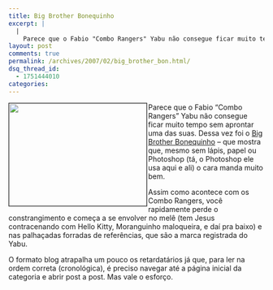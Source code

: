 ```yaml
---
title: Big Brother Bonequinho
excerpt: |
  |
    Parece que o Fabio "Combo Rangers" Yabu não consegue ficar muito tempo sem aprontar uma das suas. Dessa vez foi o Big Brother Bonequinho - que mostra que, mesmo sem lápis, papel ou Photoshop (tá, o Photoshop ele usa aqui...
layout: post
comments: true
permalink: /archives/2007/02/big_brother_bon.html/
dsq_thread_id:
  - 1751444010
categories:
---
```

<img style="margin-right: 2px;" title="Detalhe de uma refeição na casa do Big Brother Bonequinho" src="//chester.me/archives/img/bbb.jpg" border="1" alt="" width="271" height="202" align="left" />Parece que o Fabio &#8220;Combo Rangers&#8221; Yabu não consegue ficar muito tempo sem aprontar uma das suas. Dessa vez foi o [Big Brother Bonequinho][1] &#8211; que mostra que, mesmo sem lápis, papel ou Photoshop (tá, o Photoshop ele usa aqui e ali) o cara manda muito bem.

Assim como acontece com os Combo Rangers, você rapidamente perde o constrangimento e começa a se envolver no melê (tem Jesus contracenando com Hello Kitty, Moranguinho maloqueira, e daí pra baixo) e nas palhaçadas forradas de referências, que são a marca registrada do Yabu.

O formato blog atrapalha um pouco os retardatários já que, para ler na ordem correta (cronológica), é preciso navegar até a página inicial da categoria e abrir post a post. Mas vale o esforço.

 [1]: http://www.yabu.com.br/blog/tag/bbb2/
